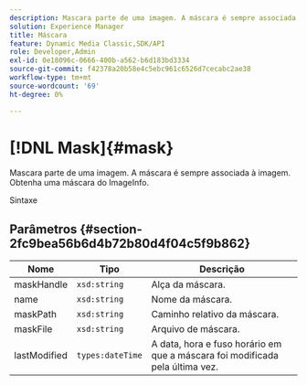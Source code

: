 ```yaml
---
description: Mascara parte de uma imagem. A máscara é sempre associada à imagem. Obtenha uma máscara do ImageInfo.
solution: Experience Manager
title: Máscara
feature: Dynamic Media Classic,SDK/API
role: Developer,Admin
exl-id: 0e18096c-0666-400b-a562-b6d183bd3334
source-git-commit: f42378a20b58e4c5ebc961c6526d7cecabc2ae38
workflow-type: tm+mt
source-wordcount: '69'
ht-degree: 0%

---
```


# [!DNL Mask]{#mask}

Mascara parte de uma imagem. A máscara é sempre associada à imagem. Obtenha uma máscara do ImageInfo.

Sintaxe

## Parâmetros {#section-2fc9bea56b6d4b72b80d4f04c5f9b862}

| Nome | Tipo | Descrição |
|---|---|---|
| maskHandle | `xsd:string` | Alça da máscara. |
| name | `xsd:string` | Nome da máscara. |
| maskPath | `xsd:string` | Caminho relativo da máscara. |
| maskFile | `xsd:string` | Arquivo de máscara. |
| lastModified | `types:dateTime` | A data, hora e fuso horário em que a máscara foi modificada pela última vez. |
